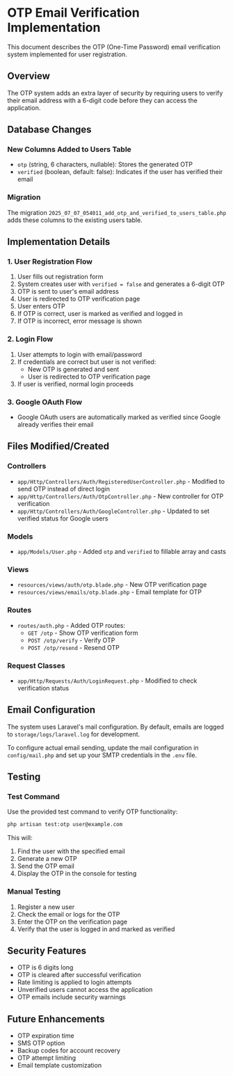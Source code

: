 # OTP Email Verification Implementation

This document describes the OTP (One-Time Password) email verification system implemented for user registration.

## Overview

The OTP system adds an extra layer of security by requiring users to verify their email address with a 6-digit code before they can access the application.

## Database Changes

### New Columns Added to Users Table

- `otp` (string, 6 characters, nullable): Stores the generated OTP
- `verified` (boolean, default: false): Indicates if the user has verified their email

### Migration

The migration `2025_07_07_054011_add_otp_and_verified_to_users_table.php` adds these columns to the existing users table.

## Implementation Details

### 1. User Registration Flow

1. User fills out registration form
2. System creates user with `verified = false` and generates a 6-digit OTP
3. OTP is sent to user's email address
4. User is redirected to OTP verification page
5. User enters OTP
6. If OTP is correct, user is marked as verified and logged in
7. If OTP is incorrect, error message is shown

### 2. Login Flow

1. User attempts to login with email/password
2. If credentials are correct but user is not verified:
   - New OTP is generated and sent
   - User is redirected to OTP verification page
3. If user is verified, normal login proceeds

### 3. Google OAuth Flow

- Google OAuth users are automatically marked as verified since Google already verifies their email

## Files Modified/Created

### Controllers

- `app/Http/Controllers/Auth/RegisteredUserController.php` - Modified to send OTP instead of direct login
- `app/Http/Controllers/Auth/OtpController.php` - New controller for OTP verification
- `app/Http/Controllers/Auth/GoogleController.php` - Updated to set verified status for Google users

### Models

- `app/Models/User.php` - Added `otp` and `verified` to fillable array and casts

### Views

- `resources/views/auth/otp.blade.php` - New OTP verification page
- `resources/views/emails/otp.blade.php` - Email template for OTP

### Routes

- `routes/auth.php` - Added OTP routes:
  - `GET /otp` - Show OTP verification form
  - `POST /otp/verify` - Verify OTP
  - `POST /otp/resend` - Resend OTP

### Request Classes

- `app/Http/Requests/Auth/LoginRequest.php` - Modified to check verification status

## Email Configuration

The system uses Laravel's mail configuration. By default, emails are logged to `storage/logs/laravel.log` for development.

To configure actual email sending, update the mail configuration in `config/mail.php` and set up your SMTP credentials in the `.env` file.

## Testing

### Test Command

Use the provided test command to verify OTP functionality:

```bash
php artisan test:otp user@example.com
```

This will:
1. Find the user with the specified email
2. Generate a new OTP
3. Send the OTP email
4. Display the OTP in the console for testing

### Manual Testing

1. Register a new user
2. Check the email or logs for the OTP
3. Enter the OTP on the verification page
4. Verify that the user is logged in and marked as verified

## Security Features

- OTP is 6 digits long
- OTP is cleared after successful verification
- Rate limiting is applied to login attempts
- Unverified users cannot access the application
- OTP emails include security warnings

## Future Enhancements

- OTP expiration time
- SMS OTP option
- Backup codes for account recovery
- OTP attempt limiting
- Email template customization 